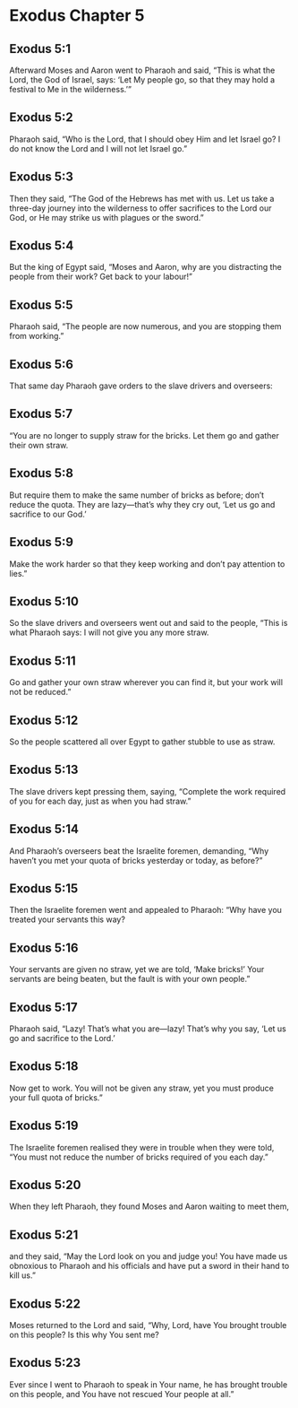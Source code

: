 # Exodus Chapter 5

## Exodus 5:1
Afterward Moses and Aaron went to Pharaoh and said, “This is what the Lord, the God of Israel, says: ‘Let My people go, so that they may hold a festival to Me in the wilderness.’”

## Exodus 5:2
Pharaoh said, “Who is the Lord, that I should obey Him and let Israel go? I do not know the Lord and I will not let Israel go.”

## Exodus 5:3
Then they said, “The God of the Hebrews has met with us. Let us take a three-day journey into the wilderness to offer sacrifices to the Lord our God, or He may strike us with plagues or the sword.”

## Exodus 5:4
But the king of Egypt said, “Moses and Aaron, why are you distracting the people from their work? Get back to your labour!”

## Exodus 5:5
Pharaoh said, “The people are now numerous, and you are stopping them from working.”

## Exodus 5:6
That same day Pharaoh gave orders to the slave drivers and overseers:

## Exodus 5:7
“You are no longer to supply straw for the bricks. Let them go and gather their own straw.

## Exodus 5:8
But require them to make the same number of bricks as before; don’t reduce the quota. They are lazy—that’s why they cry out, ‘Let us go and sacrifice to our God.’

## Exodus 5:9
Make the work harder so that they keep working and don’t pay attention to lies.”

## Exodus 5:10
So the slave drivers and overseers went out and said to the people, “This is what Pharaoh says: I will not give you any more straw.

## Exodus 5:11
Go and gather your own straw wherever you can find it, but your work will not be reduced.”

## Exodus 5:12
So the people scattered all over Egypt to gather stubble to use as straw.

## Exodus 5:13
The slave drivers kept pressing them, saying, “Complete the work required of you for each day, just as when you had straw.”

## Exodus 5:14
And Pharaoh’s overseers beat the Israelite foremen, demanding, “Why haven’t you met your quota of bricks yesterday or today, as before?”

## Exodus 5:15
Then the Israelite foremen went and appealed to Pharaoh: “Why have you treated your servants this way?

## Exodus 5:16
Your servants are given no straw, yet we are told, ‘Make bricks!’ Your servants are being beaten, but the fault is with your own people.”

## Exodus 5:17
Pharaoh said, “Lazy! That’s what you are—lazy! That’s why you say, ‘Let us go and sacrifice to the Lord.’

## Exodus 5:18
Now get to work. You will not be given any straw, yet you must produce your full quota of bricks.”

## Exodus 5:19
The Israelite foremen realised they were in trouble when they were told, “You must not reduce the number of bricks required of you each day.”

## Exodus 5:20
When they left Pharaoh, they found Moses and Aaron waiting to meet them,

## Exodus 5:21
and they said, “May the Lord look on you and judge you! You have made us obnoxious to Pharaoh and his officials and have put a sword in their hand to kill us.”

## Exodus 5:22
Moses returned to the Lord and said, “Why, Lord, have You brought trouble on this people? Is this why You sent me?

## Exodus 5:23
Ever since I went to Pharaoh to speak in Your name, he has brought trouble on this people, and You have not rescued Your people at all.”

